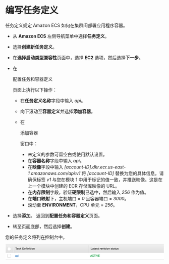 # 编写任务定义

任务定义规定 Amazon ECS 如何在集群间部署应用程序容器。

- 从 **Amazon ECS** 左侧导航菜单中选择**任务定义**。

- 选择**创建新任务定义**。

- 在**选择启动类型兼容性**页面中，选择 **EC2** 选项，然后选择**下一步**。

- 在

  配置任务和容器定义

  页面上执行以下操作：

  - 在**任务定义名称**字段中输入 *api*。

  - 向下滚动至**容器定义**并选择**添加容器**。

  - 在

    添加容器

    窗口中：

    - 未定义的参数可留空白或使用默认设置。
    - 在**容器名称**字段中输入 *api*。
    - 在**映像**字段中输入 *[account-ID].dkr.ecr.us-east-1.amazonaws.com/api:v1*
      将 *[account-ID]* 替换为您的具体信息。请确保标签 *v1* 与您在模块 1 中用于标记的值一致，并推送映像。这是在上一个模块中创建的 ECR 存储库映像的 URL。
    - 在**内存限制**字段，验证**硬限制**已选中，然后输入 *256* 作为值。
    - 在**端口映射**下，主机端口 = *0* 且容器端口 = *3000*。
    - 滚动至 **ENVIRONMENT**，CPU 单元 = *256*。

- 选择**添加**。
  返回到**配置任务和容器定义**页面。

- 转至页面底部，然后选择**创建**。

您的任务定义将列在控制台中。

![3.3Task-Definition](images/3.3Task-Definition.png)
